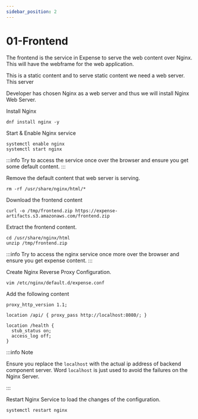 ```yaml
---
sidebar_position: 2
---
```


# 01-Frontend

The frontend is the service in Expense to serve the web content over Nginx. This will have the webframe for the web application.

This is a static content and to serve static content we need a web server. This server

Developer has chosen Nginx as a web server and thus we will install Nginx Web Server. 

Install Nginx 
```shell
dnf install nginx -y 
```

Start & Enable Nginx service 
```shell
systemctl enable nginx 
systemctl start nginx 
```

:::info
Try to access the service once over the browser and ensure you get some default content.
:::


Remove the default content that web server is serving. 

```shell
rm -rf /usr/share/nginx/html/* 
```

Download the frontend content

```shell
curl -o /tmp/frontend.zip https://expense-artifacts.s3.amazonaws.com/frontend.zip 
```

Extract the frontend content.

```shell
cd /usr/share/nginx/html 
unzip /tmp/frontend.zip
```

:::info
Try to access the nginx service once more over the browser and ensure you get expense content.
:::

Create Nginx Reverse Proxy Configuration.

```shell 
vim /etc/nginx/default.d/expense.conf 
```

Add the following content 

```nginx configuration title=/etc/nginx/default.d/expense.conf 
proxy_http_version 1.1;

location /api/ { proxy_pass http://localhost:8080/; }

location /health {
  stub_status on;
  access_log off;
}
```

:::info Note

Ensure you replace the `localhost` with the actual ip address of backend component server. Word `localhost` is just used to avoid the failures on the Nginx Server.

:::


Restart Nginx Service to load the changes of the configuration.

```shell 
systemctl restart nginx 
```

